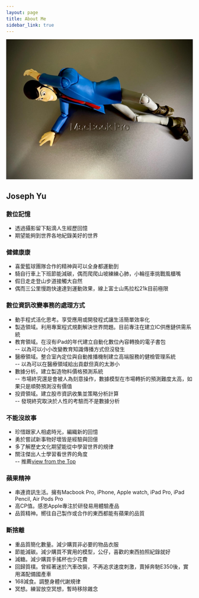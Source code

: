 ```yaml
---
layout: page
title: About Me
sidebar_link: true
---
```

![my screenshot](/assets/macbook.jpeg)
## Joseph Yu

### 數位記憶
* 透過攝影留下點滴人生經歷回憶<br>
* 期望能夠到世界各地紀錄美好的世界<br>

### 健健康康
* 喜愛籃球團隊合作的精神與可以全身都運動到<br>
* 騎自行車上下班節能減碳，偶而爬爬山坡練練心肺，小輪徑車挑戰風櫃嘴<br>
* 假日走走登山步道接觸大自然<br>
* 偶而三公里慢跑快速達到運動效果，線上富士山馬拉松21k目前極限<br>

### 數位資訊改變事務的處理方式
* 動手程式活化思考。享受應用或開發程式讓生活簡單效率化<br>
* 製造領域。利用專案程式規劃解決世界問題。目前專注在建立IC供應鏈供需系統<br>
* 教育領域。在沒有iPad的年代建立自動化數位內容轉換的電子書包 <br>
-- 以為可以小小改變教育知識傳播方式但沒發生 <br>
* 醫療領域。整合室內定位與自動推播機制建立高端服務的健檢管理系統 <br>
-- 以為可以在醫療領域給出貢獻但真的太渺小<br>
* 數據分析。建立製造物料價格預測系統 <br>
-- 市場終究還是會被人為刻意操作，數據模型在市場轉折的預測難度太高，如果只是順勢預測沒有價值<br>
* 投資領域。建立股市資訊收集並策略分析計算 <br>
-- 發現終究取決於人性的考驗而不是數據分析<br>

### 不能沒故事
* 珍惜跟家人相處時光，編織新的回憶<br>
* 勇於嘗試新事物好壞皆是經驗與回億<br>
* 多了解歷史文化期望能從中學習世界的規律<br>
* 關注傑出人士學習看世界的角度  <br>
-- 推薦[view from the Top](https://www.youtube.com/playlist?list=PLxq_lXOUlvQAwaY_9K4ZFH9Xdar9WzCaL)


### 蘋果精神
* 串連資訊生活。擁有Macbook Pro, iPhone, Apple watch, iPad Pro, iPad Pencil, Air Pods Pro<br>
* 高CP值。感恩Apple專注於研發易用體驗產品<br>
* 品質精神。嚮往自己製作或合作的東西都能有蘋果的品質<br>

### 斷捨離
* 重品質簡化數量。減少購買非必要的物品衣服<br>
* 節能減碳。減少購買不實用的模型，公仔，喜歡的東西拍照紀錄就好<br>
* 減糖。減少購買手搖杯也少花費<br>
* 回歸質樸。曾經著迷於汽車改裝，不再追求速度刺激，賣掉奔馳E350後，實用滿配備國產車<br>
* 168減食。調整身體代謝規律<br>
* 冥想。練習放空冥想，暫時移除雜念<br>

